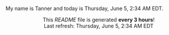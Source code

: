 My name is Tanner and today is Thursday, June 5, 2:34 AM EDT.

<p align="center">This <i>README</i> file is generated <b>every 3 hours</b>!</br>Last refresh: Thursday, June 5, 2:34 AM EDT<br /></p>

